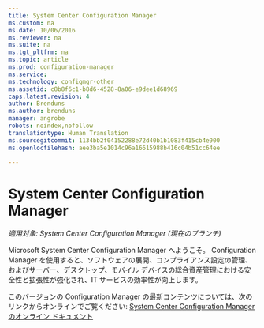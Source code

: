 ```yaml
---
title: System Center Configuration Manager
ms.custom: na
ms.date: 10/06/2016
ms.reviewer: na
ms.suite: na
ms.tgt_pltfrm: na
ms.topic: article
ms.prod: configuration-manager
ms.service: 
ms.technology: configmgr-other
ms.assetid: c8b8f6c1-b8d6-4528-8a06-e9dee1d68969
caps.latest.revision: 4
author: Brenduns
ms.author: brenduns
manager: angrobe
robots: noindex,nofollow
translationtype: Human Translation
ms.sourcegitcommit: 1134bb2f04152288e72d40b1b1083f415cb4e900
ms.openlocfilehash: aee3ba5e1014c96a16615988b416c04b51cc64ee

---
```

# <a name="system-center-configuration-manager"></a>System Center Configuration Manager

*適用対象: System Center Configuration Manager (現在のブランチ)*

Microsoft System Center Configuration Manager へようこそ。 Configuration Manager を使用すると、ソフトウェアの展開、コンプライアンス設定の管理、およびサーバー、デスクトップ、モバイル デバイスの総合資産管理における安全性と拡張性が強化され、IT サービスの効率性が向上します。  

 このバージョンの Configuration Manager の最新コンテンツについては、次のリンクからオンラインでご覧ください: [System Center Configuration Manager のオンライン ドキュメント](https://go.microsoft.com/fwlink/?LinkID=533344)



<!--HONumber=Nov16_HO1-->


